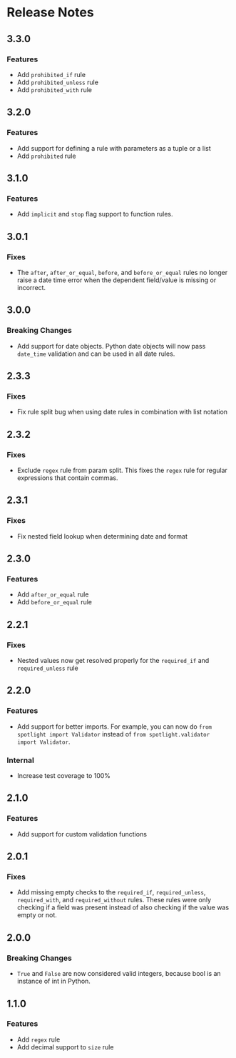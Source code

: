 # Release Notes

## 3.3.0
### Features
- Add `prohibited_if` rule
- Add `prohibited_unless` rule
- Add `prohibited_with` rule

## 3.2.0
### Features
- Add support for defining a rule with parameters as a tuple or a list
- Add `prohibited` rule

## 3.1.0
### Features
- Add `implicit` and `stop` flag support to function rules.

## 3.0.1
### Fixes
- The `after`, `after_or_equal`, `before`, and `before_or_equal` rules no longer raise a date time error when the dependent field/value is missing or incorrect.

## 3.0.0
### Breaking Changes
- Add support for date objects. Python date objects will now pass `date_time` validation and can be used in all date rules.

## 2.3.3
### Fixes
- Fix rule split bug when using date rules in combination with list notation 

## 2.3.2
### Fixes
- Exclude `regex` rule from param split. This fixes the `regex` rule for regular expressions that contain commas.

## 2.3.1
### Fixes
- Fix nested field lookup when determining date and format

## 2.3.0
### Features
- Add `after_or_equal` rule
- Add `before_or_equal` rule

## 2.2.1
### Fixes
- Nested values now get resolved properly for the `required_if` and `required_unless` rule

## 2.2.0
### Features
- Add support for better imports. For example, you can now do `from spotlight import Validator` instead of `from spotlight.validator import Validator`.

### Internal
- Increase test coverage to 100%

## 2.1.0
### Features
- Add support for custom validation functions

## 2.0.1
### Fixes
- Add missing empty checks to the `required_if`, `required_unless`, `required_with`, and `required_without` rules. These rules were only checking if a field was present instead of also checking if the value was empty or not.

## 2.0.0
### Breaking Changes
- `True` and `False` are now considered valid integers, because bool is an instance of int in Python.

## 1.1.0
### Features
- Add `regex` rule
- Add decimal support to `size` rule